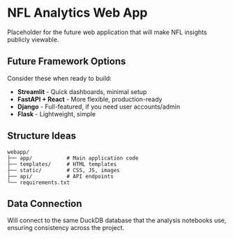 # NFL Analytics Web App

Placeholder for the future web application that will make NFL insights publicly viewable.

## Future Framework Options

Consider these when ready to build:

- **Streamlit** - Quick dashboards, minimal setup
- **FastAPI + React** - More flexible, production-ready
- **Django** - Full-featured, if you need user accounts/admin
- **Flask** - Lightweight, simple

## Structure Ideas

```
webapp/
├── app/           # Main application code
├── templates/     # HTML templates  
├── static/        # CSS, JS, images
├── api/           # API endpoints
└── requirements.txt
```

## Data Connection

Will connect to the same DuckDB database that the analysis notebooks use, ensuring consistency across the project.